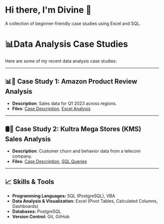 # Hi there, I'm Divine 👋
A collection of beginner-friendly case studies using Excel and SQL.

# 📊Data Analysis Case Studies

Here are some of my recent data analysis case studies:

---

## 📊📁 Case Study 1: Amazon Product Review Analysis

- **Description**: Sales data for Q1 2023 across regions.
- **Files**: [Case Description](./Case-1-Excel/Case-Description.pdf), [Excel Analysis](./Case-1-Excel/Excel-Analysis.xlsx)

---

## 🛢️📁 Case Study 2: Kultra Mega Stores (KMS) Sales Analysis

- **Description**: Customer churn and behavior data from a telecom company.
- **Files**: [Case Description](./Case-2-SQL/Case-Description.pdf), [SQL Queries](./Case-2-SQL/SQL-Analysis.txt)
---

## 📈 Skills & Tools

* **Programming Languages:** SQL (PostgreSQL), VBA
* **Data Analysis & Visualization:** Excel (Pivot Tables, Calculated Columns, Dashboards)
* **Databases:** PostgreSQL
* **Version Control:** Git, GitHub
